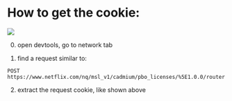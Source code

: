 # How to get the cookie:
<img src="https://raw.githubusercontent.com/xNaCly/netflix-rpc/master/doc/cookie.png">

0. open devtools, go to network tab

1. find a request similar to:

  `POST https://www.netflix.com/nq/msl_v1/cadmium/pbo_licenses/%5E1.0.0/router`
  
2. extract the request cookie, like shown above 
